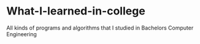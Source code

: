 # What-I-learned-in-college
All kinds of programs and algorithms that I studied in Bachelors Computer Engineering
